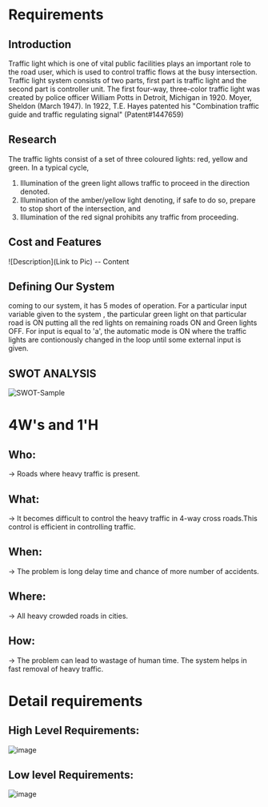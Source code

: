 # Requirements
## Introduction
 Traffic light which is one of vital public facilities plays an important role to the road user, which is used to control traffic flows at the busy intersection.
 Traffic light system consists of two parts, first part is traffic light and the second part is controller unit. 
 The first four-way, three-color traffic light was created by police officer William Potts in Detroit, Michigan in 1920. Moyer, Sheldon (March 1947). In 1922, T.E. Hayes patented his "Combination traffic guide and traffic regulating signal" (Patent#1447659)                     

## Research
The traffic lights consist of a set of three coloured lights: red, yellow and green. 
In a typical cycle, 
1. Illumination of the green light allows traffic to proceed in the direction denoted.
2. Illumination of the amber/yellow light denoting, if safe to do so, prepare to stop short of the intersection, and 
3. Illumination of the red signal prohibits any traffic from proceeding. 
## Cost and Features
![Description](Link to Pic)
-- Content 
## Defining Our System
coming to our system, it has 5 modes of operation. For a particular input variable given to the system , the particular green light on that particular road is ON putting all the red lights on remaining roads ON and Green lights OFF. 
For input is equal to 'a', the automatic mode is ON where the traffic lights are contionously changed in the loop until some external input is given.
## SWOT ANALYSIS
![SWOT-Sample](https://user-images.githubusercontent.com/82207640/114269046-3a24fc00-9a22-11eb-94d8-631f5b2e5e37.png)



# 4W&#39;s and 1&#39;H

## Who:

-> Roads where heavy traffic is present. 

## What:

-> It becomes difficult to control the heavy traffic in 4-way cross roads.This control is efficient in controlling traffic.

## When:

-> The problem is long delay time and chance of more number of accidents.

## Where:

-> All heavy crowded roads in cities.

## How:

-> The problem can lead to wastage of human time. The system helps in fast removal of heavy traffic.

# Detail requirements
## High Level Requirements:
![image](https://user-images.githubusercontent.com/82207640/114269727-2bd8df00-9a26-11eb-8deb-9ff7d8f81f3c.png)




##  Low level Requirements:

![image](https://user-images.githubusercontent.com/82207640/114269754-4317cc80-9a26-11eb-8bd5-5f2254851952.png)

